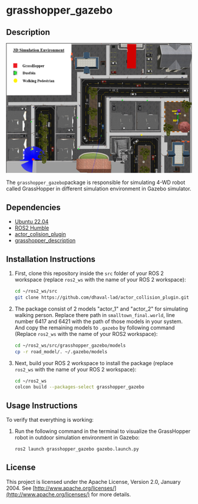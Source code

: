 # grasshopper_gazebo

## Description
![3D Simulation Environment](models/3D%20Simulation%20Environment)

The `grasshopper_gazebo`package is responsible for simulating 4-WD robot called GrassHopper in different simulation environment in Gazebo simulator. 

## Dependencies
- [Ubuntu 22.04](https://releases.ubuntu.com/22.04/)
- [ROS2 Humble](https://docs.ros.org/en/humble/Installation/Ubuntu-Install-Debs.html)
- [actor_colision_plugin](https://github.com/dhaval-lad/actor_collision_plugin.git)
- [grasshopper_description](https://github.com/dhaval-lad/grasshopper_description.git)

## Installation Instructions
1. First, clone this repository inside the `src` folder of your ROS 2 workspace (replace `ros2_ws` with the name of your ROS 2 workspace):
    ```sh
    cd ~/ros2_ws/src
    git clone https://github.com/dhaval-lad/actor_collision_plugin.git
    ```
2. The package consist of 2 models "actor_1" and "actor_2" for simulating walking person. Replace there path in `smalltown_final.world`, line number 6417 and 6421 with the path of those models in your system. And copy the remaining models to `.gazebo` by following command (Replace `ros2_ws` with the name of your ROS2 workspace):
    ```sh
    cd ~/ros2_ws/src/grasshopper_gazebo/models
    cp -r road_model/. ~/.gazebo/models
    ```
3. Next, build your ROS 2 workspace to install the package (replace `ros2_ws` with the name of your ROS 2 workspace):
    ```sh
    cd ~/ros2_ws
    colcon build --packages-select grasshopper_gazebo
    ```

## Usage Instructions
To verify that everything is working:
1. Run the following command in the terminal to visualize the GrassHopper robot in outdoor simulation environment in Gazebo:
    ```sh
    ros2 launch grasshopper_gazebo gazebo.launch.py 
    ```

## License
This project is licensed under the Apache License, Version 2.0, January 2004. See [http://www.apache.org/licenses/](http://www.apache.org/licenses/) for more details.